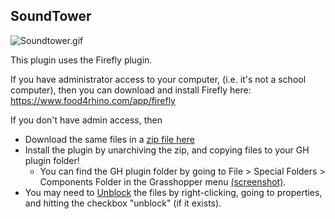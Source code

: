 ## SoundTower

![Soundtower.gif](https://github.com/dantaeyoung/GrasshopperArsenal/blob/master/SoundTower/soundtower.gif)

This plugin uses the Firefly plugin. 

If you have administrator access to your computer, (i.e. it's not a school computer), then you can download and install Firefly here:
https://www.food4rhino.com/app/firefly

If you don't have admin access, then 
  - Download the same files in a [zip file here](https://github.com/dantaeyoung/GrasshopperArsenal/blob/master/_LIBRARIES/Firefly%201.0.0.70%2064%20bit%20_%20ZIP.zip
)
  - Install the plugin by unarchiving the zip, and copying files to your GH plugin folder! 
    - You can find the GH plugin folder by going to File > Special Folders > Components Folder in the Grasshopper menu [(screenshot)](https://github.com/dantaeyoung/GrasshopperArsenal/blob/master/_LIBRARIES/GH_library_location.png).
  - You may need to [Unblock](https://www.thewindowsclub.com/fix-windows-blocked-access-file) the files by right-clicking, going to properties, and hitting the checkbox "unblock" (if it exists).

